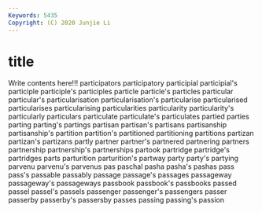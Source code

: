 ```yaml
---
Keywords: 5435
Copyright: (C) 2020 Junjie Li
---
```


# title

Write contents here!!!
participators 
participatory 
participial 
participial's 
participle 
participle's 
participles 
particle
particle's 
particles 
particular 
particular's 
particularisation 
particularisation's 
particularise 
particularised 
particularises 
particularising
particularities 
particularity 
particularity's 
particularly 
particulars 
particulate 
particulate's 
particulates 
partied 
parties
parting 
parting's 
partings 
partisan 
partisan's 
partisans 
partisanship 
partisanship's 
partition 
partition's
partitioned 
partitioning 
partitions 
partizan 
partizan's 
partizans 
partly 
partner 
partner's 
partnered
partnering 
partners 
partnership 
partnership's 
partnerships 
partook 
partridge 
partridge's 
partridges 
parts
parturition 
parturition's 
partway 
party 
party's 
partying 
parvenu 
parvenu's 
parvenus 
pas
paschal 
pasha 
pasha's 
pashas 
pass 
pass's 
passable 
passably 
passage 
passage's
passages 
passageway 
passageway's 
passageways 
passbook 
passbook's 
passbooks 
passed 
passel 
passel's
passels 
passenger 
passenger's 
passengers 
passer 
passerby 
passerby's 
passersby 
passes 
passing
passing's 
passion 

